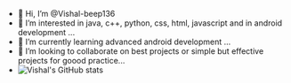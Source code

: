 - 👋 Hi, I’m @Vishal-beep136
- 👀 I’m interested in java, c++, python, css, html, javascript and in android development ...
- 🌱 I’m currently learning advanced android development  ...
- 💞️ I’m looking to collaborate on best projects or simple but effective projects for goood practice...
- ![Vishal's GitHub stats](https://github-readme-stats.vercel.app/api?username=Vishal-beep136&show_icons=true&theme=radical)


<!---
Vishal-beep136/Vishal-beep136 is a ✨ special ✨ repository because its `README.md` (this file) appears on your GitHub profile.
You can click the Preview link to take a look at your changes.
--->
